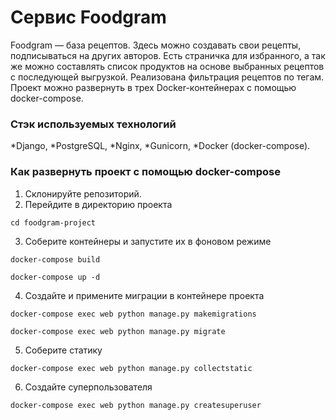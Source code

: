 # Сервис Foodgram

Foodgram — база рецептов. Здесь можно создавать свои рецепты, подписываться на других авторов. Есть страничка для избранного, а так же можно составлять список продуктов на основе выбранных рецептов с последующей выгрузкой. Реализована фильтрация рецептов по тегам. Проект можно развернуть в трех Docker-контейнерах с помощью docker-compose.

### Стэк используемых технологий

*Django,
*PostgreSQL,
*Nginx,
*Gunicorn, 
*Docker (docker-compose).

### Как развернуть проект с помощью docker-compose

1. Склонируйте репозиторий.
2. Перейдите в директорию проекта

```
cd foodgram-project
```

3. Соберите контейнеры и запустите их в фоновом режиме

```
docker-compose build
```
```
docker-compose up -d
```

4. Создайте и примените миграции в контейнере проекта 

```
docker-compose exec web python manage.py makemigrations
```
```
docker-compose exec web python manage.py migrate
```

5. Соберите статику

```
docker-compose exec web python manage.py collectstatic
```

6. Создайте суперпользователя

```
docker-compose exec web python manage.py createsuperuser
```

